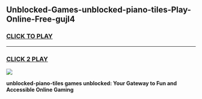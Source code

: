 
## Unblocked-Games-unblocked-piano-tiles-Play-Online-Free-gujl4
<h3>
<a href="https://premium76.site?title=unblocked-piano-tiles&ref=26A">CLICK TO PLAY</a></h3>
<hr>

<h3>
<a href="https://premium76.site?title=unblocked-piano-tiles&ref=26A">CLICK 2 PLAY</a>
  
</h3>

<a href="https://premium76.site?title=unblocked-piano-tiles&ref=26A"><img src="https://clearcache.store/games.png"></a>


**unblocked-piano-tiles games unblocked: Your Gateway to Fun and Accessible Online Gaming**
